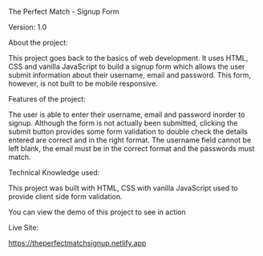 The Perfect Match - Signup Form

Version: 1.0

About the project:

This project goes back to the basics of web development. It uses HTML, CSS and vanilla JavaScript to build a signup form which allows the user submit information about their username, email and password. This form, however, is not built to be mobile responsive.

Features of the project:

The user is able to enter their username, email and password inorder to signup. Although the form is not actually been submitted, clicking the submit button provides some form validation to double check the details entered are correct and in the right format. The username field cannot be left blank, the email must be in the correct format and the passwords must match. 

Technical Knowledge used:

This project was built with HTML, CSS with vanilla JavaScript used to provide client side form validation.

You can view the demo of this project to see in action

Live Site:

https://theperfectmatchsignup.netlify.app

